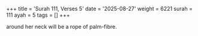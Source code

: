 +++
title = 'Surah 111, Verses 5'
date = '2025-08-27'
weight = 6221
surah = 111
ayah = 5
tags = []
+++

around her neck will be a rope of palm-fibre.
